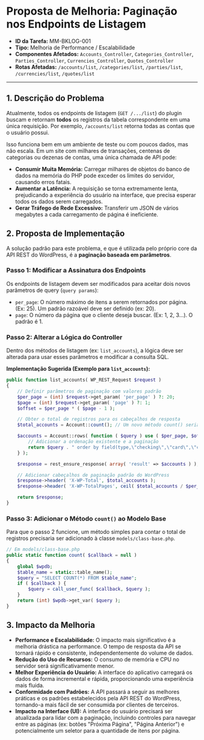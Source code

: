 
# Proposta de Melhoria: Paginação nos Endpoints de Listagem

- **ID da Tarefa:** MM-BKLOG-001
- **Tipo:** Melhoria de Performance / Escalabilidade
- **Componentes Afetados:** `Accounts_Controller`, `Categories_Controller`, `Parties_Controller`, `Currencies_Controller`, `Quotes_Controller`
- **Rotas Afetadas:** `/accounts/list`, `/categories/list`, `/parties/list`, `/currencies/list`, `/quotes/list`

---

## 1. Descrição do Problema

Atualmente, todos os endpoints de listagem (`GET /.../list`) do plugin buscam e retornam **todos** os registros da tabela correspondente em uma única requisição. Por exemplo, `/accounts/list` retorna todas as contas que o usuário possui.

Isso funciona bem em um ambiente de teste ou com poucos dados, mas não escala. Em um site com milhares de transações, centenas de categorias ou dezenas de contas, uma única chamada de API pode:

- **Consumir Muita Memória:** Carregar milhares de objetos do banco de dados na memória do PHP pode exceder os limites do servidor, causando erros fatais.
- **Aumentar a Latência:** A requisição se torna extremamente lenta, prejudicando a experiência do usuário na interface, que precisa esperar todos os dados serem carregados.
- **Gerar Tráfego de Rede Excessivo:** Transferir um JSON de vários megabytes a cada carregamento de página é ineficiente.

## 2. Proposta de Implementação

A solução padrão para este problema, e que é utilizada pelo próprio core da API REST do WordPress, é a **paginação baseada em parâmetros**.

### Passo 1: Modificar a Assinatura dos Endpoints

Os endpoints de listagem devem ser modificados para aceitar dois novos parâmetros de query (`query params`):

- `per_page`: O número máximo de itens a serem retornados por página. (Ex: 25). Um padrão razoável deve ser definido (ex: 20).
- `page`: O número da página que o cliente deseja buscar. (Ex: 1, 2, 3...). O padrão é 1.

### Passo 2: Alterar a Lógica do Controller

Dentro dos métodos de listagem (ex: `list_accounts`), a lógica deve ser alterada para usar esses parâmetros e modificar a consulta SQL.

**Implementação Sugerida (Exemplo para `list_accounts`):**

```php
public function list_accounts( WP_REST_Request $request )
{
    // Definir parâmetros de paginação com valores padrão
    $per_page = (int) $request->get_param( 'per_page' ) ?: 20;
    $page = (int) $request->get_param( 'page' ) ?: 1;
    $offset = $per_page * ( $page - 1 );

    // Obter o total de registros para os cabeçalhos de resposta
    $total_accounts = Account::count(); // Um novo método count() seria necessário no modelo Base

    $accounts = Account::rows( function ( $query ) use ( $per_page, $offset ) {
        // Adicionar a ordenação existente e a paginação
        return $query . " order by field(type,\"checking\",\"card\",\"cash\",\"debt\",\"crypto\"), title LIMIT {$per_page} OFFSET {$offset}";
    } );

    $response = rest_ensure_response( array( 'result' => $accounts ) );

    // Adicionar cabeçalhos de paginação padrão do WordPress
    $response->header( 'X-WP-Total', $total_accounts );
    $response->header( 'X-WP-TotalPages', ceil( $total_accounts / $per_page ) );

    return $response;
}
```

### Passo 3: Adicionar o Método `count()` ao Modelo Base

Para que o passo 2 funcione, um método simples para contar o total de registros precisaria ser adicionado à classe `models/class-base.php`.

```php
// Em models/class-base.php
public static function count( $callback = null )
{
    global $wpdb;
    $table_name = static::table_name();
    $query = "SELECT COUNT(*) FROM $table_name";
    if ( $callback ) {
        $query = call_user_func( $callback, $query );
    }
    return (int) $wpdb->get_var( $query );
}
```

## 3. Impacto da Melhoria

- **Performance e Escalabilidade:** O impacto mais significativo é a melhoria drástica na performance. O tempo de resposta da API se tornará rápido e consistente, independentemente do volume de dados.
- **Redução do Uso de Recursos:** O consumo de memória e CPU no servidor será significativamente menor.
- **Melhor Experiência do Usuário:** A interface do aplicativo carregará os dados de forma incremental e rápida, proporcionando uma experiência mais fluida.
- **Conformidade com Padrões:** A API passará a seguir as melhores práticas e os padrões estabelecidos pela API REST do WordPress, tornando-a mais fácil de ser consumida por clientes de terceiros.
- **Impacto na Interface (UI):** A interface do usuário precisará ser atualizada para lidar com a paginação, incluindo controles para navegar entre as páginas (ex: botões "Próxima Página", "Página Anterior") e potencialmente um seletor para a quantidade de itens por página.
